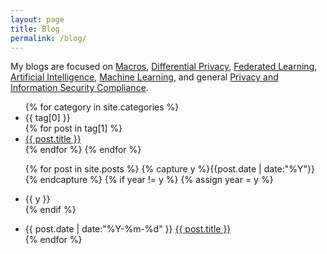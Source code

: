 ```yaml
---
layout: page
title: Blog
permalink: /blog/
---
```


My blogs are focused on <a href="/categories/#macros" style="font-weight:normal;"> Macros</a>, <a href="/categories/#diferentialprivacy" style="font-weight:normal;"> Differential Privacy</a>, <a href="/categories/#federatedlearning" style="font-weight:normal;"> Federated Learning</a>, <a href="/categories/#ai" style="font-weight:normal;"> Artificial Intelligence</a>, <a href="/categories/#machinelearning" style="font-weight:normal;"> Machine Learning</a>, and general <a href="/categories/#Compliance" style="font-weight:normal;"> Privacy and Information Security Compliance</a>.

<ul class="listing">
{% for category in site.categories %}
  <li class="listing-seperator">{{ tag[0] }}</li>
    {% for post in tag[1] %}
      <li class="listing-item">
        <a href="{{ post.url }}" title="{{ post.title}}">{{ post.title }}</a>
      </li>
    {% endfor %}
{% endfor %}

{% for post in site.posts %}
  {% capture y %}{{post.date | date:"%Y"}}{% endcapture %}
  {% if year != y %}
    {% assign year = y %}
    <li class="listing-seperator">{{ y }}</li>
  {% endif %}
  <li class="listing-item">
    <time datetime="{{ post.date | date:"%Y-%m-%d" }}">{{ post.date | date:"%Y-%m-%d" }}</time>
    <a href="{{ post.url }}" title="{{ post.title }}">{{ post.title }}</a>
  </li>
{% endfor %}
</ul>
